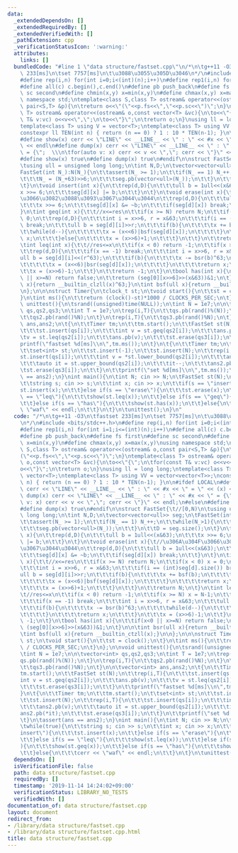 ```yaml
---
data:
  _extendedDependsOn: []
  _extendedRequiredBy: []
  _extendedVerifiedWith: []
  _pathExtension: cpp
  _verificationStatusIcon: ':warning:'
  attributes:
    links: []
  bundledCode: "#line 1 \"data structure/fastset.cpp\"\n/*\n\tg++11 -O3\n\tfastset\
    \ 233[ms]\n\tset 7757[ms]\n\t\u3088\u3055\u305D\u3046\n*/\n#include <bits/stdc++.h>\n\
    #define rep(i,n) for(int i=0;i<(int)(n);i++)\n#define rep1(i,n) for(int i=1;i<=(int)(n);i++)\n\
    #define all(c) c.begin(),c.end()\n#define pb push_back\n#define fs first\n#define\
    \ sc second\n#define chmin(x,y) x=min(x,y)\n#define chmax(x,y) x=max(x,y)\nusing\
    \ namespace std;\ntemplate<class S,class T> ostream& operator<<(ostream& o,const\
    \ pair<S,T> &p){\n\treturn o<<\"(\"<<p.fs<<\",\"<<p.sc<<\")\";\n}\ntemplate<class\
    \ T> ostream& operator<<(ostream& o,const vector<T> &vc){\n\to<<\"{\";\n\tfor(const\
    \ T& v:vc) o<<v<<\",\";\n\to<<\"}\";\n\treturn o;\n}\nusing ll = long long;\n\
    template<class T> using V = vector<T>;\ntemplate<class T> using VV = vector<vector<T>>;\n\
    constexpr ll TEN(int n) { return (n == 0) ? 1 : 10 * TEN(n-1); }\n\n#ifdef LOCAL\n\
    #define show(x) cerr << \"LINE\" << __LINE__ << \" : \" << #x << \" = \" << (x)\
    \ << endl\n#define dump(x) cerr << \"LINE\" << __LINE__ << \" : \" << #x << \"\
    \ = {\";  \\\n\tfor(auto v: x) cerr << v << \",\"; cerr << \"}\" << endl;\n#else\n\
    #define show(x) true\n#define dump(x) true\n#endif\n\nstruct FastSet{\t//[0,N)\n\
    \tusing ull = unsigned long long;\n\tint N,D;\n\tvector<vector<ull>> seg;\n\t\
    FastSet(int N_):N(N_){\n\t\tassert(N_ >= 1);\n\t\tif(N_ == 1) N_++;\n\t\twhile(N_>1){\n\
    \t\t\tN_ = (N_+63)>>6;\n\t\t\tseg.pb(vector<ull>(N_));\n\t\t}\n\t\tD = seg.size();\n\
    \t}\n\tvoid insert(int x){\n\t\trep(d,D){\n\t\t\tull b = 1ull<<(x&63);\n\t\t\t\
    x >>= 6;\n\t\t\tseg[d][x] |= b;\n\t\t}\n\t}\n\tvoid erase(int x){\t//\u306A\u304F\
    \u3066\u3082\u3088\u3093\u3067\u3044\u3044\n\t\trep(d,D){\n\t\t\tull b = 1ull<<(x&63);\n\
    \t\t\tx >>= 6;\n\t\t\tseg[d][x] &= ~b;\n\t\t\tif(seg[d][x]) break;\n\t\t}\n\t\
    }\n\tint geq(int x){\t\t//x<=res\n\t\tif(x >= N) return N;\n\t\tif(x < 0) x =\
    \ 0;\n\t\trep(d,D){\n\t\t\tint i = x>>6, r = x&63;\n\t\t\tif(i == (int)seg[d].size())\
    \ break;\n\t\t\tull b = seg[d][i]>>r;\n\t\t\tif(b){\n\t\t\t\tx += bsf(b);\n\t\t\
    \t\twhile(d--){\n\t\t\t\t\tx = (x<<6)|bsf(seg[d][x]);\n\t\t\t\t}\n\t\t\t\treturn\
    \ x;\n\t\t\t}else{\n\t\t\t\tx = (x>>6)+1;\n\t\t\t}\n\t\t}\n\t\treturn N;\n\t}\n\
    \tint leq(int x){\t\t//res<=x\n\t\tif(x < 0) return -1;\n\t\tif(x >= N) x = N-1;\n\
    \t\trep(d,D){\n\t\t\tif(x == -1) break;\n\t\t\tint i = x>>6, r = x&63;\n\t\t\t\
    ull b = seg[d][i]<<(r^63);\n\t\t\tif(b){\n\t\t\t\tx -= bsr(b)^63;\n\t\t\t\twhile(d--){\n\
    \t\t\t\t\tx = (x<<6)|bsr(seg[d][x]);\n\t\t\t\t}\n\t\t\t\treturn x;\n\t\t\t}\n\t\
    \t\tx = (x>>6)-1;\n\t\t}\n\t\treturn -1;\n\t}\n\tbool has(int x){\n\t\tif(x<0\
    \ || x>=N) return false;\n\t\treturn (seg[0][x>>6]>>(x&63))&1;\n\t}\n\n\tint bsr(ull\
    \ x){return __builtin_clzll(x)^63;}\n\tint bsf(ull x){return __builtin_ctzll(x);}\n\
    \n};\n\n\nstruct Timer{\n\tclock_t st;\n\tvoid start(){\n\t\tst = clock();\n\t\
    }\n\tint ms(){\n\t\treturn (clock()-st)*1000 / CLOCKS_PER_SEC;\n\t}\n};\n\nvoid\
    \ unittest(){\n\tsrand((unsigned)time(NULL));\n\tint N = 1e7;\n\n\tvector<int>\
    \ qs,qs2,qs3;\n\tint T = 1e7;\n\trep(i,T){\n\t\tqs.pb(rand()%(N));\n\t}\n\trep(i,T){\n\
    \t\tqs2.pb(rand()%N);\n\t}\n\trep(i,T){\n\t\tqs3.pb(rand()%N);\n\t}\n\n\tvector<int>\
    \ ans,ans2;\n\t{\n\t\tTimer tm;\n\t\ttm.start();\n\t\tFastSet st(N);\n\t\trep(i,T){\n\
    \t\t\tst.insert(qs[i]);\n\t\t\tint v = st.geq(qs2[i]);\n\t\t\tans.pb(v);\n\t\t\
    \tv = st.leq(qs2[i]);\n\t\t\tans.pb(v);\n\t\t\tst.erase(qs3[i]);\n\t\t}\n\t\t\
    printf(\"fastset %d[ms]\\n\",tm.ms());\n\t}\n\t{\n\t\tTimer tm;\n\t\ttm.start();\n\
    \t\tset<int> st;\n\t\tst.insert(-1);\n\t\tst.insert(N);\n\t\trep(i,T){\n\t\t\t\
    st.insert(qs[i]);\n\t\t\tint v = *st.lower_bound(qs2[i]);\n\t\t\tans2.pb(v);\n\
    \t\t\tauto it = st.upper_bound(qs2[i]);\n\t\t\tit--;\n\t\t\tans2.pb(*it);\n\t\t\
    \tst.erase(qs3[i]);\n\t\t}\n\t\tprintf(\"set %d[ms]\\n\",tm.ms());\n\t}\n\tassert(ans\
    \ == ans2);\n}\nint main(){\n\tint N; cin >> N;\n\tFastSet st(N);\n\twhile(true){\n\
    \t\tstring s; cin >> s;\n\t\tint x; cin >> x;\n\t\tif(s == \"insert\"){\n\t\t\t\
    st.insert(x);\n\t\t}else if(s == \"erase\"){\n\t\t\tst.erase(x);\n\t\t}else if(s\
    \ == \"leq\"){\n\t\t\tshow(st.leq(x));\n\t\t}else if(s == \"geq\"){\n\t\t\tshow(st.geq(x));\n\
    \t\t}else if(s == \"has\"){\n\t\t\tshow(st.has(x));\n\t\t}else{\n\t\t\tcerr <<\
    \ \"waf\" << endl;\n\t\t}\n\t}\n\tunittest();\n}\n"
  code: "/*\n\tg++11 -O3\n\tfastset 233[ms]\n\tset 7757[ms]\n\t\u3088\u3055\u305D\u3046\
    \n*/\n#include <bits/stdc++.h>\n#define rep(i,n) for(int i=0;i<(int)(n);i++)\n\
    #define rep1(i,n) for(int i=1;i<=(int)(n);i++)\n#define all(c) c.begin(),c.end()\n\
    #define pb push_back\n#define fs first\n#define sc second\n#define chmin(x,y)\
    \ x=min(x,y)\n#define chmax(x,y) x=max(x,y)\nusing namespace std;\ntemplate<class\
    \ S,class T> ostream& operator<<(ostream& o,const pair<S,T> &p){\n\treturn o<<\"\
    (\"<<p.fs<<\",\"<<p.sc<<\")\";\n}\ntemplate<class T> ostream& operator<<(ostream&\
    \ o,const vector<T> &vc){\n\to<<\"{\";\n\tfor(const T& v:vc) o<<v<<\",\";\n\t\
    o<<\"}\";\n\treturn o;\n}\nusing ll = long long;\ntemplate<class T> using V =\
    \ vector<T>;\ntemplate<class T> using VV = vector<vector<T>>;\nconstexpr ll TEN(int\
    \ n) { return (n == 0) ? 1 : 10 * TEN(n-1); }\n\n#ifdef LOCAL\n#define show(x)\
    \ cerr << \"LINE\" << __LINE__ << \" : \" << #x << \" = \" << (x) << endl\n#define\
    \ dump(x) cerr << \"LINE\" << __LINE__ << \" : \" << #x << \" = {\";  \\\n\tfor(auto\
    \ v: x) cerr << v << \",\"; cerr << \"}\" << endl;\n#else\n#define show(x) true\n\
    #define dump(x) true\n#endif\n\nstruct FastSet{\t//[0,N)\n\tusing ull = unsigned\
    \ long long;\n\tint N,D;\n\tvector<vector<ull>> seg;\n\tFastSet(int N_):N(N_){\n\
    \t\tassert(N_ >= 1);\n\t\tif(N_ == 1) N_++;\n\t\twhile(N_>1){\n\t\t\tN_ = (N_+63)>>6;\n\
    \t\t\tseg.pb(vector<ull>(N_));\n\t\t}\n\t\tD = seg.size();\n\t}\n\tvoid insert(int\
    \ x){\n\t\trep(d,D){\n\t\t\tull b = 1ull<<(x&63);\n\t\t\tx >>= 6;\n\t\t\tseg[d][x]\
    \ |= b;\n\t\t}\n\t}\n\tvoid erase(int x){\t//\u306A\u304F\u3066\u3082\u3088\u3093\
    \u3067\u3044\u3044\n\t\trep(d,D){\n\t\t\tull b = 1ull<<(x&63);\n\t\t\tx >>= 6;\n\
    \t\t\tseg[d][x] &= ~b;\n\t\t\tif(seg[d][x]) break;\n\t\t}\n\t}\n\tint geq(int\
    \ x){\t\t//x<=res\n\t\tif(x >= N) return N;\n\t\tif(x < 0) x = 0;\n\t\trep(d,D){\n\
    \t\t\tint i = x>>6, r = x&63;\n\t\t\tif(i == (int)seg[d].size()) break;\n\t\t\t\
    ull b = seg[d][i]>>r;\n\t\t\tif(b){\n\t\t\t\tx += bsf(b);\n\t\t\t\twhile(d--){\n\
    \t\t\t\t\tx = (x<<6)|bsf(seg[d][x]);\n\t\t\t\t}\n\t\t\t\treturn x;\n\t\t\t}else{\n\
    \t\t\t\tx = (x>>6)+1;\n\t\t\t}\n\t\t}\n\t\treturn N;\n\t}\n\tint leq(int x){\t\
    \t//res<=x\n\t\tif(x < 0) return -1;\n\t\tif(x >= N) x = N-1;\n\t\trep(d,D){\n\
    \t\t\tif(x == -1) break;\n\t\t\tint i = x>>6, r = x&63;\n\t\t\tull b = seg[d][i]<<(r^63);\n\
    \t\t\tif(b){\n\t\t\t\tx -= bsr(b)^63;\n\t\t\t\twhile(d--){\n\t\t\t\t\tx = (x<<6)|bsr(seg[d][x]);\n\
    \t\t\t\t}\n\t\t\t\treturn x;\n\t\t\t}\n\t\t\tx = (x>>6)-1;\n\t\t}\n\t\treturn\
    \ -1;\n\t}\n\tbool has(int x){\n\t\tif(x<0 || x>=N) return false;\n\t\treturn\
    \ (seg[0][x>>6]>>(x&63))&1;\n\t}\n\n\tint bsr(ull x){return __builtin_clzll(x)^63;}\n\
    \tint bsf(ull x){return __builtin_ctzll(x);}\n\n};\n\n\nstruct Timer{\n\tclock_t\
    \ st;\n\tvoid start(){\n\t\tst = clock();\n\t}\n\tint ms(){\n\t\treturn (clock()-st)*1000\
    \ / CLOCKS_PER_SEC;\n\t}\n};\n\nvoid unittest(){\n\tsrand((unsigned)time(NULL));\n\
    \tint N = 1e7;\n\n\tvector<int> qs,qs2,qs3;\n\tint T = 1e7;\n\trep(i,T){\n\t\t\
    qs.pb(rand()%(N));\n\t}\n\trep(i,T){\n\t\tqs2.pb(rand()%N);\n\t}\n\trep(i,T){\n\
    \t\tqs3.pb(rand()%N);\n\t}\n\n\tvector<int> ans,ans2;\n\t{\n\t\tTimer tm;\n\t\t\
    tm.start();\n\t\tFastSet st(N);\n\t\trep(i,T){\n\t\t\tst.insert(qs[i]);\n\t\t\t\
    int v = st.geq(qs2[i]);\n\t\t\tans.pb(v);\n\t\t\tv = st.leq(qs2[i]);\n\t\t\tans.pb(v);\n\
    \t\t\tst.erase(qs3[i]);\n\t\t}\n\t\tprintf(\"fastset %d[ms]\\n\",tm.ms());\n\t\
    }\n\t{\n\t\tTimer tm;\n\t\ttm.start();\n\t\tset<int> st;\n\t\tst.insert(-1);\n\
    \t\tst.insert(N);\n\t\trep(i,T){\n\t\t\tst.insert(qs[i]);\n\t\t\tint v = *st.lower_bound(qs2[i]);\n\
    \t\t\tans2.pb(v);\n\t\t\tauto it = st.upper_bound(qs2[i]);\n\t\t\tit--;\n\t\t\t\
    ans2.pb(*it);\n\t\t\tst.erase(qs3[i]);\n\t\t}\n\t\tprintf(\"set %d[ms]\\n\",tm.ms());\n\
    \t}\n\tassert(ans == ans2);\n}\nint main(){\n\tint N; cin >> N;\n\tFastSet st(N);\n\
    \twhile(true){\n\t\tstring s; cin >> s;\n\t\tint x; cin >> x;\n\t\tif(s == \"\
    insert\"){\n\t\t\tst.insert(x);\n\t\t}else if(s == \"erase\"){\n\t\t\tst.erase(x);\n\
    \t\t}else if(s == \"leq\"){\n\t\t\tshow(st.leq(x));\n\t\t}else if(s == \"geq\"\
    ){\n\t\t\tshow(st.geq(x));\n\t\t}else if(s == \"has\"){\n\t\t\tshow(st.has(x));\n\
    \t\t}else{\n\t\t\tcerr << \"waf\" << endl;\n\t\t}\n\t}\n\tunittest();\n}"
  dependsOn: []
  isVerificationFile: false
  path: data structure/fastset.cpp
  requiredBy: []
  timestamp: '2019-11-14 14:24:02+09:00'
  verificationStatus: LIBRARY_NO_TESTS
  verifiedWith: []
documentation_of: data structure/fastset.cpp
layout: document
redirect_from:
- /library/data structure/fastset.cpp
- /library/data structure/fastset.cpp.html
title: data structure/fastset.cpp
---
```


